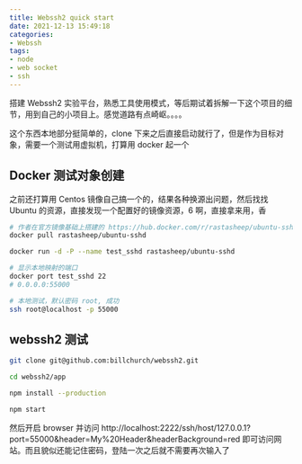```yaml
---
title: Webssh2 quick start
date: 2021-12-13 15:49:18
categories:
- Webssh
tags:
- node
- web socket
- ssh
---
```


搭建 Webssh2 实验平台，熟悉工具使用模式，等后期试着拆解一下这个项目的细节，用到自己的小项目上。感觉道路有点崎岖。。。。

这个东西本地部分挺简单的，clone 下来之后直接启动就行了，但是作为目标对象，需要一个测试用虚拟机，打算用 docker 起一个

## Docker 测试对象创建

之前还打算用 Centos 镜像自己搞一个的，结果各种换源出问题，然后找找 Ubuntu 的资源，直接发现一个配置好的镜像资源，6 啊，直接拿来用，香

```bash
# 作者在官方镜像基础上搭建的 https://hub.docker.com/r/rastasheep/ubuntu-sshd/
docker pull rastasheep/ubuntu-sshd

docker run -d -P --name test_sshd rastasheep/ubuntu-sshd

# 显示本地映射的端口
docker port test_sshd 22
# 0.0.0.0:55000

# 本地测试，默认密码 root, 成功
ssh root@localhost -p 55000
```

## webssh2 测试

```bash
git clone git@github.com:billchurch/webssh2.git

cd webssh2/app

npm install --production

npm start
```

然后开启 browser 并访问 http://localhost:2222/ssh/host/127.0.0.1?port=55000&header=My%20Header&headerBackground=red 即可访问网站。而且貌似还能记住密码，登陆一次之后就不需要再次输入了
